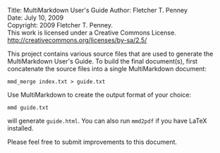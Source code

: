 Title: MultiMarkdown User's Guide
Author:			Fletcher T. Penney  
Date:			July 10, 2009  
Copyright:		2009 Fletcher T. Penney.  
				This work is licensed under a Creative Commons License.  
								http://creativecommons.org/licenses/by-sa/2.5/
								
This project contains various source files that are used to generate the
MultiMarkdown User's Guide. To build the final document(s), first concatenate
the source files into a single MultiMarkdown document:

	mmd_merge index.txt > guide.txt

Use MultiMarkdown to create the output format of your choice:

	mmd guide.txt

will generate `guide.html`.  You can also run `mmd2pdf` if you have LaTeX installed.
	
Please feel free to submit improvements to this document.


